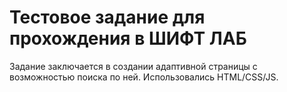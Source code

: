 # Тестовое задание для прохождения в ШИФТ ЛАБ
Задание заключается в создании адаптивной страницы с возможностью поиска по ней.
Использовались HTML/CSS/JS.
